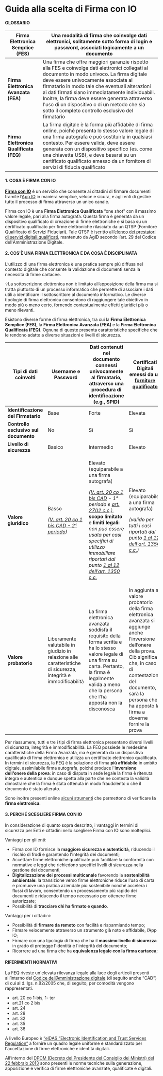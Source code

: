 # Guida alla scelta di Firma con IO

#### **GLOSSARIO**

| **Firma Elettronica Semplice (FES)**    | Una modalità di firma che coinvolge dati elettronici, solitamente sotto forma di login e password, associati logicamente a un documento                                                                                                                                                                                                                                                                                                          |
| --------------------------------------- | ------------------------------------------------------------------------------------------------------------------------------------------------------------------------------------------------------------------------------------------------------------------------------------------------------------------------------------------------------------------------------------------------------------------------------------------------ |
| **Firma Elettronica Avanzata (FEA)**    | Una firma che offre maggiori garanzie rispetto alla FES e coinvolge dati elettronici collegati al documento in modo univoco. La firma digitale deve essere univocamente associata al firmatario in modo tale che eventuali alterazioni ai dati firmati siano immediatamente individuabili. Inoltre, la firma deve essere generata attraverso l'uso di un dispositivo o di un metodo che sia sotto il completo controllo esclusivo del firmatario |
| **Firma Elettronica Qualificata (FEQ)** | La firma digitale è la forma più affidabile di firma online, poiché presenta lo stesso valore legale di una firma autografa e può sostituirla in qualsiasi contesto. Per essere valida, deve essere generata con un dispositivo specifico (es. come una chiavetta USB), e deve basarsi su un certificato qualificato emesso da un fornitore di servizi di fiducia qualificato                                                                    |

#### **1. COSA È FIRMA CON IO**

[**Firma con IO**](https://firma.io.italia.it/) è un servizio che consente ai cittadini di firmare documenti tramite l’[App IO](https://io.italia.it/) in maniera semplice, veloce e sicura, e agli enti di gestire tutto il processo di firma attraverso un unico canale.

Firma con IO è una **Firma Elettronica Qualificata** “one shot” con il massimo valore legale, pari alla firma autografa. Questa firma è generata da un dispositivo qualificato di creazione di firme elettroniche e si basa su un certificato qualificato per firme elettroniche rilasciato da un QTSP (Fornitore Qualificato di Servizi Fiduciari). Tale QTSP è iscritto all[’elenco dei prestatori di servizi digitali qualificati](https://www.agid.gov.it/it/piattaforme/firma-elettronica-qualificata/prestatori-di-servizi-fiduciari-attivi-in-italia), mantenuto da AgID secondo l’art. 29 del Codice dell’Amministrazione Digitale.

#### **2. COS'È UNA FIRMA ELETTRONICA E DA COSA È DISCIPLINATA**

L’utilizzo di una firma elettronica è una pratica sempre più diffusa nel contesto digitale che consente la validazione di documenti senza la necessità di firme cartacee.

💡La sottoscrizione elettronica non è limitato all’apposizione della firma ma si tratta piuttosto di un processo informatico che permette di associare i dati utili a identificare il sottoscrittore al documento informatico. Le diverse tipologie di firma elettronica consentono di raggiungere tale obiettivo in modo più o meno certo, fornendo contestualmente effetti giuridici più o meno rilevanti.

Esistono diverse forme di firma elettronica, tra cui la **Firma Elettronica Semplice (FES)**, la **Firma Elettronica Avanzata (FEA)** e la **Firma Elettronica Qualificata (FEQ)**. Ognuna di queste presenta caratteristiche specifiche che le rendono adatte a diverse situazioni e livelli di sicurezza.

| **Tipi di dati coinvolti**            | Username e Password                                                                                                                                                                               | Dati contenuti nel documento connessi univocamente al firmatario, attraverso una procedura di identificazione (e.g., SPID)                                                                                                                                                                                                                                                                                                                                                                                                                                                                                                                                                                                                                                                                                                                                                                                                                                                                                                                                                                                                                                                                   | Certificati Digitali emessi da un [fornitore qualificato](https://www.agid.gov.it/it/piattaforme/firma-elettronica-qualificata/prestatori-di-servizi-fiduciari-attivi-in-italia)                                                                                                                                                                                                                                                                                                                            |
| ------------------------------------- | ------------------------------------------------------------------------------------------------------------------------------------------------------------------------------------------------- | -------------------------------------------------------------------------------------------------------------------------------------------------------------------------------------------------------------------------------------------------------------------------------------------------------------------------------------------------------------------------------------------------------------------------------------------------------------------------------------------------------------------------------------------------------------------------------------------------------------------------------------------------------------------------------------------------------------------------------------------------------------------------------------------------------------------------------------------------------------------------------------------------------------------------------------------------------------------------------------------------------------------------------------------------------------------------------------------------------------------------------------------------------------------------------------------- | ----------------------------------------------------------------------------------------------------------------------------------------------------------------------------------------------------------------------------------------------------------------------------------------------------------------------------------------------------------------------------------------------------------------------------------------------------------------------------------------------------------- |
| **Identificazione del Firmatario**    | Base                                                                                                                                                                                              | Forte                                                                                                                                                                                                                                                                                                                                                                                                                                                                                                                                                                                                                                                                                                                                                                                                                                                                                                                                                                                                                                                                                                                                                                                        | Elevata                                                                                                                                                                                                                                                                                                                                                                                                                                                                                                     |
| **Controllo esclusivo sul documento** | No                                                                                                                                                                                                | Sì                                                                                                                                                                                                                                                                                                                                                                                                                                                                                                                                                                                                                                                                                                                                                                                                                                                                                                                                                                                                                                                                                                                                                                                           | Sì                                                                                                                                                                                                                                                                                                                                                                                                                                                                                                          |
| **Livello di sicurezza**              | Basico                                                                                                                                                                                            | Intermedio                                                                                                                                                                                                                                                                                                                                                                                                                                                                                                                                                                                                                                                                                                                                                                                                                                                                                                                                                                                                                                                                                                                                                                                   | Elevato                                                                                                                                                                                                                                                                                                                                                                                                                                                                                                     |
| **Valore giuridico**                  | <p>Basso</p><p><em>(</em><a href="https://www.altalex.com/documents/news/2014/10/29/codice-dell-amministrazione-digitale-capo-ii"><em>V. art. 20 co 1 bis CAD - 2° periodo</em></a><em>)</em></p> | <p>Elevato (equiparabile a una firma autografa)</p><p><em>(</em><a href="https://www.altalex.com/documents/news/2014/10/29/codice-dell-amministrazione-digitale-capo-ii"><em>V. art. 20 co 1 bis CAD</em></a> <em>- 1° periodo e</em> <a href="https://www.gazzettaufficiale.it/atto/serie_generale/caricaArticolo?art.versione=1&#x26;art.idGruppo=365&#x26;art.flagTipoArticolo=2&#x26;art.codiceRedazionale=042U0262&#x26;art.idArticolo=2702&#x26;art.idSottoArticolo=1&#x26;art.idSottoArticolo1=10&#x26;art.dataPubblicazioneGazzetta=1942-04-04&#x26;art.progressivo=0"><em>art. 2702 c.c</em></a><em>.),</em> <strong>scopo limitato</strong> e <strong>limiti legali:</strong> <em>non può essere usata</em> <em>per casi specifici di utilizzo immobiliare</em> <em>riportati dal punto</em> <a href="https://www.gazzettaufficiale.it/atto/serie_generale/caricaArticolo?art.versione=1&#x26;art.idGruppo=168&#x26;art.flagTipoArticolo=2&#x26;art.codiceRedazionale=042U0262&#x26;art.idArticolo=1350&#x26;art.idSottoArticolo=1&#x26;art.idSottoArticolo1=10&#x26;art.dataPubblicazioneGazzetta=1942-04-04&#x26;art.progressivo=0"><em>1 al 12 dell'art. 1350 c.c.</em></a></p> | <p>Elevato (equiparabile a una firma autografa)</p><p><em>(valido per tutti i casi riportati dal punto</em> <a href="https://www.gazzettaufficiale.it/atto/serie_generale/caricaArticolo?art.versione=1&#x26;art.idGruppo=168&#x26;art.flagTipoArticolo=2&#x26;art.codiceRedazionale=042U0262&#x26;art.idArticolo=1350&#x26;art.idSottoArticolo=1&#x26;art.idSottoArticolo1=10&#x26;art.dataPubblicazioneGazzetta=1942-04-04&#x26;art.progressivo=0"><em>1 al 12 dell'art. 1350 c.c.</em></a><em>)</em></p> |
| **Valore probatorio**                 | Liberamente valutabile in giudizio in relazione alle caratteristiche di sicurezza, integrità e immodificabilità                                                                                   | La firma elettronica avanzata soddisfa il requisito della forma scritta e ha lo stesso valore legale di una firma su carta. Pertanto, la firma è legalmente valida a meno che la persona che l'ha apposta non la disconosca                                                                                                                                                                                                                                                                                                                                                                                                                                                                                                                                                                                                                                                                                                                                                                                                                                                                                                                                                                  | In aggiunta al valore probatorio della firma elettronica avanzata si aggiunge anche l’inversione dell’onere della prova. Ciò significa che, in caso di contestazione del documento, sarà la persona che ha apposto la firma a doverne fornire la prova                                                                                                                                                                                                                                                      |

Per riassumere, tutti e tre i tipi di firma elettronica presentano diversi livelli di sicurezza, integrità e immodificabilità. La FEQ possiede le medesime caratteristiche della Firma Avanzata, ma è generata da un dispositivo qualificato di firma elettronica e utilizza un certificato elettronico qualificato.\
In termini di sicurezza, la FEQ è la soluzione di firma **più affidabile** in ambito digitale, assimilabile firma autografa, poiché produce l'**inversione dell'onere della prova**: in caso di disputa in sede legale la firma è ritenuta integra e autentica e dunque spetta alla parte che ne contesta la validità dimostrare che la firma è stata ottenuta in modo fraudolento o che il documento è stato alterato.

Sono inoltre presenti online [alcuni strumenti](https://www.agid.gov.it/it/piattaforme/firma-elettronica-qualificata/software-verifica) che permettono di verificare **la firma elettronica**.

#### **3. PERCHÉ SCEGLIERE FIRMA CON IO**

In considerazione di quanto sopra descritto, i vantaggi in termini di sicurezza per Enti e cittadini nello scegliere Firma con IO sono molteplici.

Vantaggi per gli enti:

* Firma con IO fornisce la **maggiore sicurezza e autenticità**, riducendo il rischio di frodi e garantendo l'integrità dei documenti;
* Accettare firme elettroniche qualificate può facilitare la conformità con normative e leggi che richiedono specifici livelli di sicurezza nella gestione dei documenti;
* **Digitalizzazione dei processi multicanale** favorendo la **sostenibilità ambientale**: la transizione verso firme elettroniche riduce l'uso di carta e promuove una pratica aziendale più sostenibile nonché accelera i flussi di lavoro, consentendo un processamento più rapido dei documenti e riducendo il tempo necessario per ottenere firme autorizzate;
* Possibilità di **tracciare chi ha firmato e quando**.

Vantaggi per i cittadini:

* Possibilità di **firmare da remoto** con facilità e risparmiando tempo;
* Firmare velocemente attraverso un strumento già noto e affidabile, l’App IO;
* Firmare con una tipologia di firma che ha il **massimo livello di sicurezza** in grado di protegge l'identità e l'integrità del documento;
* Ricorrere ad una firma che ha **equivalenza legale con la firma cartacea**;

#### **RIFERIMENTI NORMATIVI**

La FEQ riveste un'elevata rilevanza legale alla luce degli articoli presenti all’interno del [Codice dell’Amministrazione digitale](https://www.normattiva.it/atto/caricaDettaglioAtto?atto.dataPubblicazioneGazzetta=2005-05-16\&atto.codiceRedazionale=005G0104\&atto.articolo.numero=0\&atto.articolo.sottoArticolo=1\&atto.articolo.sottoArticolo1=0\&qId=80235a26-8b13-4afd-a143-9b3e3a58cdfb\&tabID=0.6676816720340026\&title=lbl.dettaglioAtto) (di seguito anche “CAD”) di cui al d. lgs. n.82/2005 che, di seguito, per comodità vengono rappresentati.

* art. 20 co 1-bis, 1- ter
* art.21 co 2 bis
* art. 24
* art. 28
* art. 32
* art. 35
* art. 36

A livello Europeo è [“eIDAS “Electronic Identification and Trust Services Regulation”](https://eur-lex.europa.eu/legal-content/EN/TXT/?uri=uriserv:OJ.L\_.2014.257.01.0073.01.ENG) a fornire un quadro legale uniforme e standardizzato per l'accettazione di firme elettroniche e identità digitali.

All’interno del [DPCM (Decreto del Presidente del Consiglio dei Ministri) del 22 febbraio 2013](https://www.gazzettaufficiale.it/eli/id/2013/05/21/13A04284/sg) sono presenti le norme tecniche sulla generazione, apposizione e verifica di firme elettroniche avanzate, qualificate e digitali.
